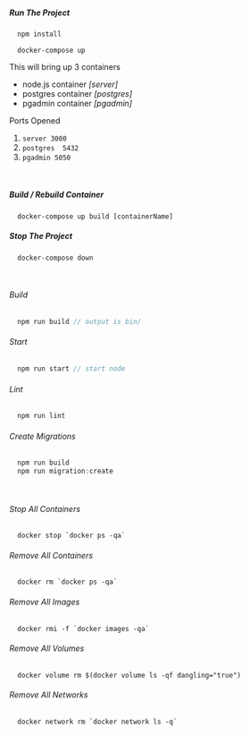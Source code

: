 
##### Run The Project
```js
  npm install
```

``` docker
  docker-compose up
``` 

This will bring up 3 containers 
* node.js container *[server]*
* postgres container *[postgres]*
* pgadmin container *[pgadmin]*

Ports Opened
 1. ``` server 3000 ```
 1. ``` postgres  5432 ```
 1. ``` pgadmin 5050 ```

&nbsp;

##### Build / Rebuild Container
``` docker
  docker-compose up build [containerName]
``` 

##### Stop The Project
``` docker
  docker-compose down
``` 

&nbsp;

###### Build
```js
  npm run build // output is bin/
```

###### Start
```js
  npm run start // start node
```

###### Lint
```js
  npm run lint
```

###### Create Migrations
```js
  npm run build
  npm run migration:create
```


&nbsp;


###### Stop All Containers
``` docker
  docker stop `docker ps -qa`
```

###### Remove All Containers
``` docker
  docker rm `docker ps -qa`
```

###### Remove All Images
``` docker
  docker rmi -f `docker images -qa`
```

###### Remove All Volumes
``` docker
  docker volume rm $(docker volume ls -qf dangling="true")
```

###### Remove All Networks
``` docker
  docker network rm `docker network ls -q`
```